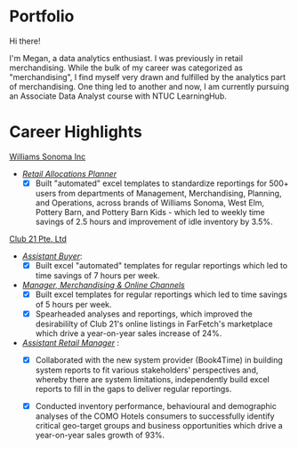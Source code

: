 # Portfolio
Hi there!

I'm Megan, a data analytics enthusiast.
I was previously in retail merchandising. While the bulk of my career was categorized as "merchandising", I find myself very drawn and fulfilled by the analytics part of merchandising. One thing led to another and now, I am currently pursuing an Associate Data Analyst course with NTUC LearningHub.

# Career Highlights
[Williams Sonoma Inc](http://www.williams-sonomainc.com)
* [*Retail Allocations Planner*](https://www.linkedin.com/in/megan-ng-7708a74) 
   - [x] Built "automated" excel templates to standardize reportings for 500+ users from departments of Management, Merchandising, Planning, and Operations, across brands of Williams Sonoma, West Elm, Pottery Barn, and Pottery Barn Kids - which led to weekly time savings of 2.5 hours and improvement of idle inventory by 3.5%.

[Club 21 Pte. Ltd](https://sg.club21global.com/club21/corporate_profile)
* [*Assistant Buyer*](https://www.linkedin.com/in/megan-ng-7708a74):
    - [x] Built excel "automated" templates for regular reportings which led to time savings of 7 hours per week.
* [*Manager, Merchandising & Online Channels*](https://www.linkedin.com/in/megan-ng-7708a74) 
    - [x] Built excel templates for regular reportings which led to time savings of 5 hours per week.
    - [x] Spearheaded analyses and reportings, which improved the desirabililty of Club 21's online listings in FarFetch's marketplace which drive a year-on-year sales increase of 24%.
    
* [*Assistant Retail Manager*](https://www.linkedin.com/in/megan-ng-7708a74) :
    - [x] Collaborated with the new system provider (Book4Time) in building system reports to fit various stakeholders' perspectives and, whereby there are system limitations, independently build excel reports to fill in the gaps to deliver regular reportings.
    - [x] Conducted inventory performance, behavioural and demographic analyses of the COMO Hotels consumers to successfully identify critical geo-target groups and business opportunities which drive a year-on-year sales growth of 93%.
    







